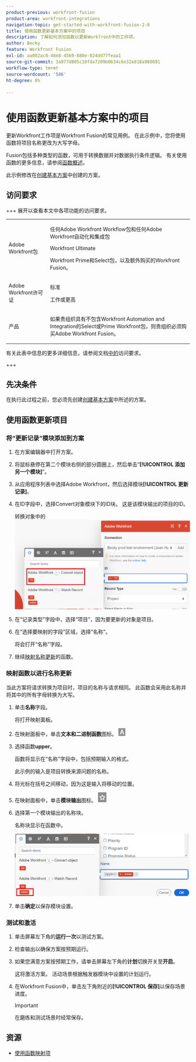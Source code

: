 ```yaml
---
product-previous: workfront-fusion
product-area: workfront-integrations
navigation-topic: get-started-with-workfront-fusion-2-0
title: 使用函数更新基本方案中的项目
description: 了解如何添加函数以更新Workfront中的工作项。
author: Becky
feature: Workfront Fusion
exl-id: aa082ac8-48e8-4569-880e-024dd77feaa1
source-git-commit: 3a977d805c10fda7209b0634c6e32e818a980691
workflow-type: tm+mt
source-wordcount: '586'
ht-degree: 0%

---
```


# 使用函数更新基本方案中的项目

更新Workfront工作项是Workfront Fusion的常见用例。 在此示例中，您将使用函数将项目名称更改为大写字母。

Fusion包括多种类型的函数，可用于转换数据并对数据执行条件逻辑。 有关使用函数的更多信息，请参阅[函数概述](/help/workfront-fusion/get-started-with-fusion/understand-fusion/function-overview.md)。

此示例修改在[创建基本方案](/help/workfront-fusion/build-practice-scenarios/create-basic-scenario.md)中创建的方案。

## 访问要求

+++ 展开以查看本文中各项功能的访问要求。

<table style="table-layout:auto">
 <col> 
 <col> 
 <tbody> 
  <tr> 
   <td role="rowheader">Adobe Workfront包</td> 
   <td> <p>任何Adobe Workfront Workflow包和任何Adobe Workfront自动化和集成包</p><p>Workfront Ultimate</p><p>Workfront Prime和Select包，以及额外购买的Workfront Fusion。</p> </td> 
  </tr> 
  <tr data-mc-conditions=""> 
   <td role="rowheader">Adobe Workfront许可证</td> 
   <td> <p>标准</p><p>工作或更高</p> </td> 
  </tr> 
  <tr> 
   <td role="rowheader">产品</td> 
   <td>
   <p>如果贵组织具有不包含Workfront Automation and Integration的Select或Prime Workfront包，则贵组织必须购买Adobe Workfront Fusion。</li></ul>
   </td> 
  </tr>
 </tbody> 
</table>

有关此表中信息的更多详细信息，请参阅文档[中的](/help/workfront-fusion/references/licenses-and-roles/access-level-requirements-in-documentation.md)访问要求。

+++

## 先决条件

在执行此过程之前，您必须先创建[创建基本方案](/help/workfront-fusion/build-practice-scenarios/create-basic-scenario.md)中所述的方案。

## 使用函数更新项目

### 将“更新记录”模块添加到方案

1. 在方案编辑器中打开方案。
1. 将鼠标悬停在第二个模块右侧的部分圆圈上，然后单击“**[!UICONTROL 添加另一个模块]**”。
1. 从应用程序列表中选择Adobe Workfront，然后选择模块&#x200B;**[!UICONTROL 更新记录]**。
1. 在ID字段中，选择Convert对象模块下的ID块。 这是该模块输出的项目的ID。

   转换对象中的![ID](assets/id-convert-object.png)

1. 在“记录类型”字段中，选择“项目”，因为要更新的对象是项目。
1. 在“选择要映射的字段”区域，选择“名称”。

   将会打开“名称”字段。
1. 继续[映射名称更新](#map-the-function-for-the-name-update)的函数。

### 映射函数以进行名称更新

当此方案将请求转换为项目时，项目的名称与请求相同。 此函数会采用此名称并将其中的所有字母转换为大写。

1. 单击&#x200B;**名称**&#x200B;字段。

   将打开映射面板。
1. 在映射面板中，单击&#x200B;**文本和二进制函数**&#x200B;图标。 ![文本函数图标](assets/toolbar-icon-text&binary-functions.png)
1. 选择函数&#x200B;**upper**。

   函数将显示在“名称”字段中，包括预期输入的格式。

   此示例的输入是项目转换来源问题的名称。

1. 将光标在括号之间移动，因为这是输入将移动的位置。
1. 在映射面板中，单击&#x200B;**模块输出**&#x200B;图标。 ![模块输出图标](assets/toolbar-icon-functions-you-map-from-other-modules.png)
1. 选择第一个模块输出的名称块。

   名称块显示在函数中。

   ![函数中的名称块](assets/map-name.png)

1. 单击&#x200B;**确定**&#x200B;以保存模块设置。

### 测试和激活

1. 单击屏幕左下角的&#x200B;**运行一次**&#x200B;以测试方案。
1. 检查输出以确保方案按预期运行。
1. 如果您满意方案按预期工作，请单击屏幕左下角的&#x200B;**计划**&#x200B;切换开关至&#x200B;**开启**。

   这将激活方案。 活动场景根据触发器模块中设置的计划运行。
1. 在Workfront Fusion中，单击左下角附近的&#x200B;**[!UICONTROL 保存]**&#x200B;以保存场景进度。

   >[!IMPORTANT]
   >
   >在磨练和测试场景时经常保存。

## 资源

* [使用函数映射项](/help//workfront-fusion/create-scenarios/map-data/map-using-functions.md)
